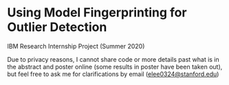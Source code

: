 # Using Model Fingerprinting for Outlier Detection
IBM Research Internship Project (Summer 2020)

Due to privacy reasons, I cannot share code or more details past what is in the abstract and poster online (some results in poster have been taken out), but feel free to ask me for clarifications by email (elee0324@stanford.edu)
